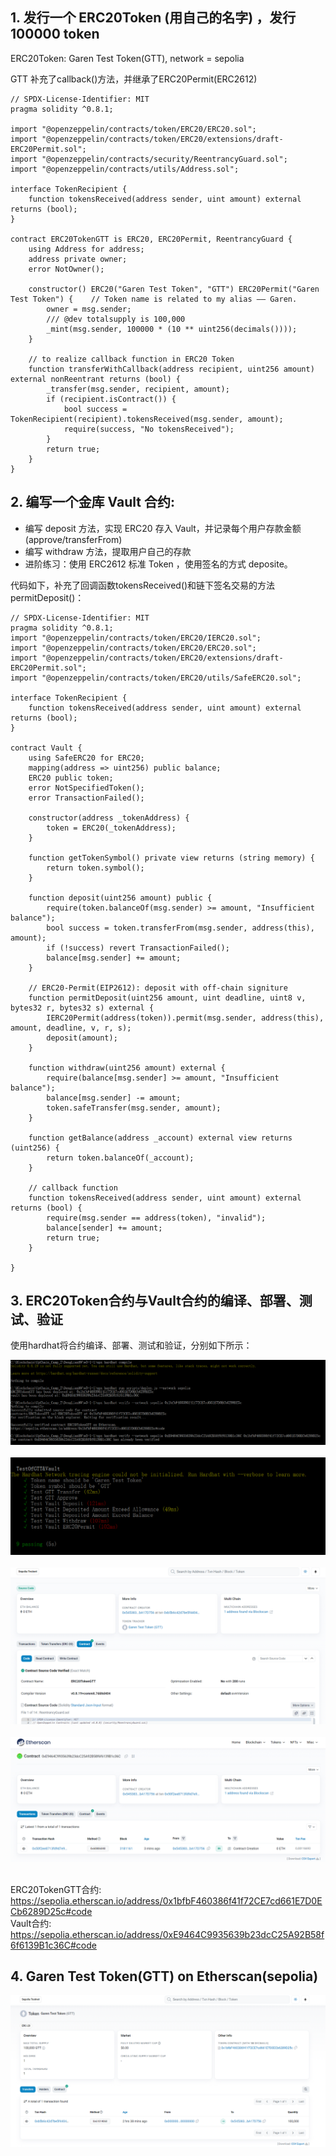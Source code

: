 ## 1. 发行一个 ERC20Token (用自己的名字) ，发行 100000 token<br>

ERC20Token: Garen Test Token(GTT), network = sepolia<br>

GTT 补充了callback()方法，并继承了ERC20Permit(ERC2612)

```solidity
// SPDX-License-Identifier: MIT
pragma solidity ^0.8.1;

import "@openzeppelin/contracts/token/ERC20/ERC20.sol";
import "@openzeppelin/contracts/token/ERC20/extensions/draft-ERC20Permit.sol";
import "@openzeppelin/contracts/security/ReentrancyGuard.sol";
import "@openzeppelin/contracts/utils/Address.sol";

interface TokenRecipient {
    function tokensReceived(address sender, uint amount) external returns (bool);
}

contract ERC20TokenGTT is ERC20, ERC20Permit, ReentrancyGuard {
    using Address for address;
    address private owner;
    error NotOwner();

    constructor() ERC20("Garen Test Token", "GTT") ERC20Permit("Garen Test Token") {    // Token name is related to my alias —— Garen.
        owner = msg.sender;
        /// @dev totalsupply is 100,000
        _mint(msg.sender, 100000 * (10 ** uint256(decimals())));
    }

    // to realize callback function in ERC20 Token
    function transferWithCallback(address recipient, uint256 amount) external nonReentrant returns (bool) {
        _transfer(msg.sender, recipient, amount);    
        if (recipient.isContract()) {                                                  
            bool success = TokenRecipient(recipient).tokensReceived(msg.sender, amount);
            require(success, "No tokensReceived");
        }
        return true;
    }
}
```
## 2. 编写一个金库 Vault 合约:

- 编写 deposit 方法，实现 ERC20 存入 Vault，并记录每个用户存款金额 (approve/transferFrom)
- 编写 withdraw 方法，提取用户自己的存款
- 进阶练习：使⽤ ERC2612 标准 Token ，使⽤签名的⽅式 deposite。

 代码如下，补充了回调函数tokensReceived()和链下签名交易的方法permitDeposit()：

```solidity
// SPDX-License-Identifier: MIT
pragma solidity ^0.8.1;
import "@openzeppelin/contracts/token/ERC20/IERC20.sol";
import "@openzeppelin/contracts/token/ERC20/ERC20.sol";
import "@openzeppelin/contracts/token/ERC20/extensions/draft-ERC20Permit.sol";
import "@openzeppelin/contracts/token/ERC20/utils/SafeERC20.sol";

interface TokenRecipient {
    function tokensReceived(address sender, uint amount) external returns (bool);
}

contract Vault {
    using SafeERC20 for ERC20;
    mapping(address => uint256) public balance;
    ERC20 public token;
    error NotSpecifiedToken();
    error TransactionFailed();

    constructor(address _tokenAddress) {
        token = ERC20(_tokenAddress);
    }

    function getTokenSymbol() private view returns (string memory) {
        return token.symbol();
    }

    function deposit(uint256 amount) public {
        require(token.balanceOf(msg.sender) >= amount, "Insufficient balance");
        bool success = token.transferFrom(msg.sender, address(this), amount);
        if (!success) revert TransactionFailed();
        balance[msg.sender] += amount;
    }

    // ERC20-Permit(EIP2612): deposit with off-chain signiture
    function permitDeposit(uint256 amount, uint deadline, uint8 v, bytes32 r, bytes32 s) external {
        IERC20Permit(address(token)).permit(msg.sender, address(this), amount, deadline, v, r, s);
        deposit(amount);
    }

    function withdraw(uint256 amount) external {
        require(balance[msg.sender] >= amount, "Insufficient balance");
        balance[msg.sender] -= amount;
        token.safeTransfer(msg.sender, amount);
    }

    function getBalance(address _account) external view returns (uint256) {
        return token.balanceOf(_account);
    }

    // callback function 
    function tokensReceived(address sender, uint amount) external returns (bool) {
        require(msg.sender == address(token), "invalid");
        balance[sender] += amount;
        return true;
    }

}
```


## 3. ERC20Token合约与Vault合约的编译、部署、测试、验证<br>

使用hardhat将合约编译、部署、测试和验证，分别如下所示：<br>


![w3-1-1](./IMG/IMG_Compile&DeployOnSepolia&Verification.png)<br><br>
![w3-1-1](./IMG/IMG_Test.png)<br><br>
![w3-1-1](./IMG/IMG_Deployed&Verified_Browser_ERC20TokenGTT.png)<br><br>
![w3-1-1](./IMG/IMG_Deployed&Verified_Browser_Vault.png)<br><br>

ERC20TokenGTT合约: https://sepolia.etherscan.io/address/0x1bfbF460386f41f72CE7cd661E7D0ECb6289D25c#code<br>
Vault合约: https://sepolia.etherscan.io/address/0xE9464C9935639b23dcC25A92B58f6f6139B1c36C#code<br>

## 4. Garen Test Token(GTT) on Etherscan(sepolia)

![w3-1-1](./IMG/IMG_GarenTestToken_on_Etherscan(Sepolia).png)<br><br>

